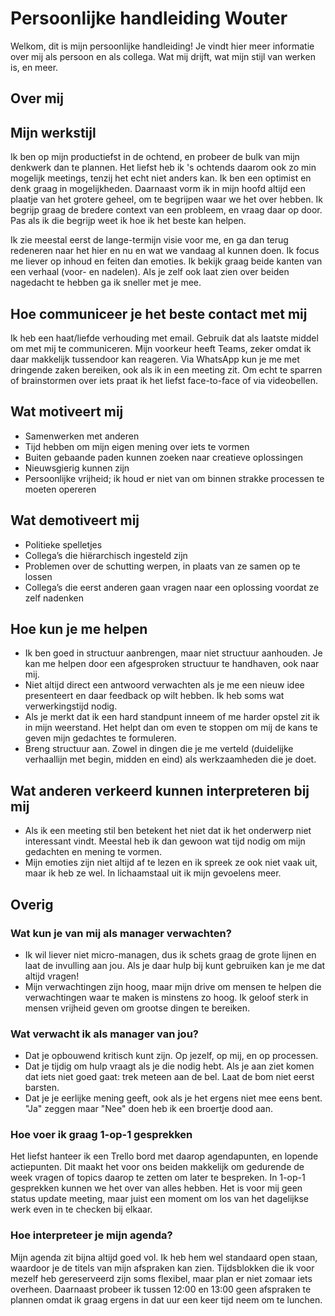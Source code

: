 # Persoonlijke handleiding Wouter

Welkom, dit is mijn persoonlijke handleiding! Je vindt hier meer informatie over mij als persoon en als collega. Wat mij drijft, wat mijn stijl van werken is, en meer.

## Over mij

## Mijn werkstijl
Ik ben op mijn productiefst in de ochtend, en probeer de bulk van mijn denkwerk dan te plannen. Het liefst heb ik 's ochtends daarom ook zo min mogelijk meetings, tenzij het echt niet anders kan. Ik ben een optimist en denk graag in mogelijkheden. Daarnaast vorm ik in mijn hoofd altijd een plaatje van het grotere geheel, om te begrijpen waar we het over hebben. Ik begrijp graag de bredere context van een probleem, en vraag daar op door. Pas als ik die begrijp weet ik hoe ik het beste kan helpen.

Ik zie meestal eerst de lange-termijn visie voor me, en ga dan terug redeneren naar het hier en nu en wat we vandaag al kunnen doen. Ik focus me liever op inhoud en feiten dan emoties. Ik bekijk graag beide kanten van een verhaal (voor- en nadelen). Als je zelf ook laat zien over beiden nagedacht te hebben ga ik sneller met je mee.

## Hoe communiceer je het beste contact met mij
Ik heb een haat/liefde verhouding met email. Gebruik dat als laatste middel om met mij te communiceren. Mijn voorkeur heeft Teams, zeker omdat ik daar makkelijk tussendoor kan reageren. Via WhatsApp kun je me met dringende zaken bereiken, ook als ik in een meeting zit. Om echt te sparren of brainstormen over iets praat ik het liefst face-to-face of via videobellen.

## Wat motiveert mij
* Samenwerken met anderen
* Tijd hebben om mijn eigen mening over iets te vormen
* Buiten gebaande paden kunnen zoeken naar creatieve oplossingen
* Nieuwsgierig kunnen zijn
* Persoonlijke vrijheid; ik houd er niet van om binnen strakke processen te moeten opereren

## Wat demotiveert mij
* Politieke spelletjes
* Collega’s die hiërarchisch ingesteld zijn
* Problemen over de schutting werpen, in plaats van ze samen op te lossen
* Collega’s die eerst anderen gaan vragen naar een oplossing voordat ze zelf nadenken

## Hoe kun je me helpen
* Ik ben goed in structuur aanbrengen, maar niet structuur aanhouden. Je kan me helpen door een afgesproken structuur te handhaven, ook naar mij.
* Niet altijd direct een antwoord verwachten als je me een nieuw idee presenteert en daar feedback op wilt hebben. Ik heb soms wat verwerkingstijd nodig.
* Als je merkt dat ik een hard standpunt inneem of me harder opstel zit ik in mijn weerstand. Het helpt dan om even te stoppen om mij de kans te geven mijn gedachtes te formuleren.
* Breng structuur aan. Zowel in dingen die je me verteld (duidelijke verhaallijn met begin, midden en eind) als werkzaamheden die je doet.

## Wat anderen verkeerd kunnen interpreteren bij mij
* Als ik een meeting stil ben betekent het niet dat ik het onderwerp niet interessant vindt. Meestal heb ik dan gewoon wat tijd nodig om mijn gedachten en mening te vormen.
* Mijn emoties zijn niet altijd af te lezen en ik spreek ze ook niet vaak uit, maar ik heb ze wel. In lichaamstaal uit ik mijn gevoelens meer.

## Overig
### Wat kun je van mij als manager verwachten?
* Ik wil liever niet micro-managen, dus ik schets graag de grote lijnen en laat de invulling aan jou. Als je daar hulp bij kunt gebruiken kan je me dat altijd vragen!
* Mijn verwachtingen zijn hoog, maar mijn drive om mensen te helpen die verwachtingen waar te maken is minstens zo hoog. Ik geloof sterk in mensen vrijheid geven om grootse dingen te bereiken.

### Wat verwacht ik als manager van jou?
* Dat je opbouwend kritisch kunt zijn. Op jezelf, op mij, en op processen.
* Dat je tijdig om hulp vraagt als je die nodig hebt. Als je aan ziet komen dat iets niet goed gaat: trek meteen aan de bel. Laat de bom niet eerst barsten.
* Dat je je eerlijke mening geeft, ook als je het ergens niet mee eens bent. "Ja" zeggen maar "Nee" doen heb ik een broertje dood aan.

### Hoe voer ik graag 1-op-1 gesprekken
Het liefst hanteer ik een Trello bord met daarop agendapunten, en lopende actiepunten. Dit maakt het voor ons beiden makkelijk om gedurende de week vragen of topics daarop te zetten om later te bespreken. In 1-op-1 gesprekken kunnen we het over van alles hebben. Het is voor mij geen status update meeting, maar juist een moment om los van het dagelijkse werk even in te checken bij elkaar.

### Hoe interpreteer je mijn agenda?
Mijn agenda zit bijna altijd goed vol. Ik heb hem wel standaard open staan, waardoor je de titels van mijn afspraken kan zien. Tijdsblokken die ik voor mezelf heb gereserveerd zijn soms flexibel, maar plan er niet zomaar iets overheen. Daarnaast probeer ik tussen 12:00 en 13:00 geen afspraken te plannen omdat ik graag ergens in dat uur een keer tijd neem om te lunchen.
